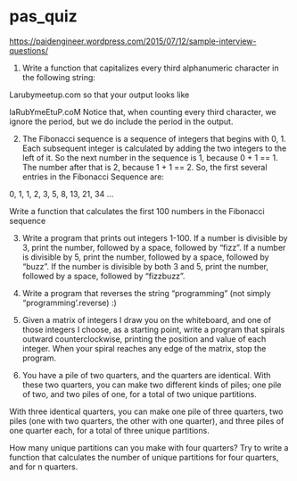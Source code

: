 # pas_quiz
https://paidengineer.wordpress.com/2015/07/12/sample-interview-questions/

1. Write a function that capitalizes every third alphanumeric character in the following string:

Larubymeetup.com
so that your output looks like

laRubYmeEtuP.coM
Notice that, when counting every third character, we ignore the period, but we do include the period in the output.

2. The Fibonacci sequence is a sequence of integers that begins with 0, 1. Each subsequent integer is calculated by adding the two integers to the left of it. So the next number in the sequence is 1, because 0 + 1 == 1. The number after that is 2, because 1 + 1 == 2. So, the first several entries in the Fibonacci Sequence are:

0, 1, 1, 2, 3, 5, 8, 13, 21, 34 …

Write a function that calculates the first 100 numbers in the Fibonacci sequence

3. Write a program that prints out integers 1-100. If a number is divisible by 3, print the number, followed by a space, followed by “fizz”. If a number is divisible by 5, print the number, followed by a space, followed by “buzz”. If the number is divisible by both 3 and 5, print the number, followed by a space, followed by “fizzbuzz”.

4. Write a program that reverses the string “programming” (not simply “programming’.reverse) :)

5. Given a matrix of integers I draw you on the whiteboard, and one of those integers I choose, as a starting point, write a program that spirals outward counterclockwise, printing the position and value of each integer. When your spiral reaches any edge of the matrix, stop the program.

6. You have a pile of two quarters, and the quarters are identical. With these two quarters, you can make two different kinds of piles; one pile of two, and two piles of one, for a total of two unique partitions.

With three identical quarters, you can make one pile of three quarters, two piles (one with two quarters, the other with one quarter), and three piles of one quarter each, for a total of three unique partitions.

How many unique partitions can you make with four quarters? Try to write a function that calculates the number of unique partitions for four quarters, and for n quarters.
